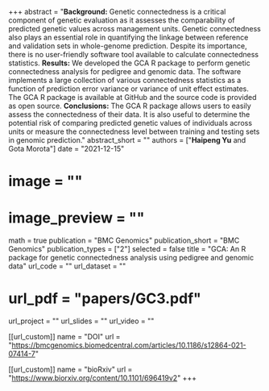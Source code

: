 +++ 
abstract = "**Background:** Genetic connectedness is a critical component of genetic evaluation as it assesses the comparability of predicted genetic values across management units. Genetic connectedness also plays an essential role in quantifying the linkage between reference and validation sets in whole-genome prediction. Despite its importance, there is no user-friendly software tool available to calculate connectedness statistics. **Results:** We developed the GCA R package to perform genetic connectedness analysis for pedigree and genomic data. The software implements a large collection of various connectedness statistics as a function of prediction error variance or variance of unit effect estimates. The GCA R package is available at GitHub and the source code is provided as open source. **Conclusions:** The GCA R package allows users to easily assess the connectedness of their data. It is also useful to determine the potential risk of comparing predicted genetic values of individuals across units or measure the connectedness level between training and testing sets in genomic prediction."
abstract_short = ""
authors = ["__Haipeng Yu__ and Gota Morota"]
date = "2021-12-15"
# image = ""
# image_preview = ""
math = true
publication = "BMC Genomics"
publication_short = "BMC Genomics"
publication_types = ["2"]
selected = false
title = "GCA: An R package for genetic connectedness analysis using pedigree and genomic data"
url_code = ""
url_dataset = ""
# url_pdf = "papers/GC3.pdf"
url_project = ""
url_slides = ""
url_video = ""

[[url_custom]]
name = "DOI"
url = "https://bmcgenomics.biomedcentral.com/articles/10.1186/s12864-021-07414-7"

[[url_custom]]
name = "bioRxiv"
url = "https://www.biorxiv.org/content/10.1101/696419v2"
+++
